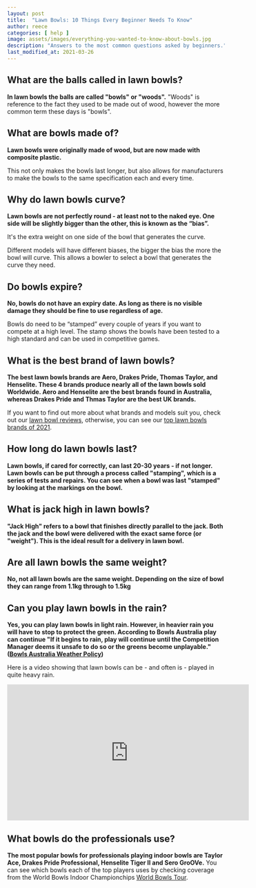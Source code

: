 ```yaml
---
layout: post
title:  "Lawn Bowls: 10 Things Every Beginner Needs To Know"
author: reece
categories: [ help ]
image: assets/images/everything-you-wanted-to-know-about-bowls.jpg
description: "Answers to the most common questions asked by beginners."
last_modified_at: 2021-03-26
---
```



## What are the balls called in lawn bowls?

**In lawn bowls the balls are called "bowls" or "woods".** "Woods" is reference to the fact they used to be made out of wood, however the more common term these days is "bowls".

## What are bowls made of?

**Lawn bowls were originally made of wood, but are now made with composite plastic.**

This not only makes the bowls last longer, but also allows for manufacturers to make the bowls to the same specification each and every time.

## Why do lawn bowls curve?

**Lawn bowls are not perfectly round - at least not to the naked eye. One side will be slightly bigger than the other, this is known as the “bias”.**

It's the extra weight on one side of the bowl that generates the curve.

Different models will have different biases, the bigger the bias the more the bowl will curve. This allows a bowler to select a bowl that generates the curve they need.

## Do bowls expire?

**No, bowls do not have an expiry date. As long as there is no visible damage they should be fine to use regardless of age.**

Bowls do need to be “stamped” every couple of years if you want to compete at a high level. The stamp shows the bowls have been tested to a high standard and can be used in competitive games.

## What is the best brand of lawn bowls?

**The best lawn bowls brands are Aero, Drakes Pride, Thomas Taylor, and Henselite. These 4 brands produce nearly all of the lawn bowls sold Worldwide. Aero and Henselite are the best brands found in Australia, whereas Drakes Pride and Thmas Taylor are the best UK brands.**

If you want to find out more about what brands and models suit you, check out our <a href="/review">lawn bowl reviews</a>, otherwise, you can see our <a href="/guide/best-lawn-bowls-brands">top lawn bowls brands of 2021</a>.

## How long do lawn bowls last?

**Lawn bowls, if cared for correctly, can last 20-30 years - if not longer. Lawn bowls can be put through a process called "stamping", which is a series of tests and repairs. You can see when a bowl was last "stamped" by looking at the markings on the bowl.**

## What is jack high in lawn bowls?

**"Jack High" refers to a bowl that finishes directly parallel to the jack. Both the jack and the bowl were delivered with the exact same force (or "weight"). This is the ideal result for a delivery in lawn bowl.**

## Are all lawn bowls the same weight?

**No, not all lawn bowls are the same weight. Depending on the size of bowl they can range from 1.1kg through to 1.5kg**

## Can you play lawn bowls in the rain?

**Yes, you can play lawn bowls in light rain. However, in heavier rain you will have to stop to protect the green. According to Bowls Australia play can continue "If it begins to rain, play will continue until the Competition Manager deems it unsafe to do so or the greens become unplayable." ([Bowls Australia Weather Policy](https://www.bowls.com.au/wp-content/uploads/2018/11/WEATHER-POLICY.pdf))** 

Here is a video showing that lawn bowls can be - and often is - played in quite heavy rain.

<iframe width="560" height="315" src="https://www.youtube.com/embed/ayJFAys1EJE" frameborder="0" allow="accelerometer; autoplay; clipboard-write; encrypted-media; gyroscope; picture-in-picture" allowfullscreen></iframe>

## What bowls do the professionals use?

**The most popular bowls for professionals playing indoor bowls are Taylor Ace, Drakes Pride Professional, Henselite Tiger II and Sero GroOVe.** You can see which bowls each of the top players uses by checking coverage from the World Bowls Indoor Championchips [World Bowls Tour](https://www.youtube.com/channel/UCN9-c2EDRAjclRkUXk1TuBA).
